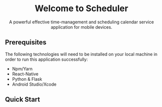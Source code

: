 <div align="center">
  
#  Welcome to Scheduler  

A powerful effective time-management and scheduling calendar service application for mobile devices.

</div>

## Prerequisites  
The following technologies will need to be installed on your local machine in order to run this application successfully:  
*   Npm/Yarn  
*   React-Native  
*   Python & Flask  
*   Android Studio/Xcode  

## Quick Start
